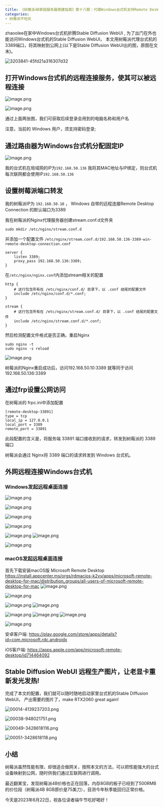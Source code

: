 ```yaml
---
title: 《树莓派4B家庭服务器搭建指南》第十八期：代理Windows台式机支持Remote Desktop外网远程桌面连接, 随时玩转Stable Diffusion WebUI
categories:
- 树莓派不吃灰
---
```




zhaoolee在家中Windows台式机折腾Stable Diffusion WebUI , 为了出门在外也能访问Windows台式机的Stable Diffusion WebUI， 本文用树莓派代理台式机的3389端口，将其映射到公网上(以下是Stable Diffusion WebUI出的图，原图在文末)。

![3203841-45fd21a316307d32](https://cdn.fangyuanxiaozhan.com/assets/1687427734227N8RYD2z5.png)

## 打开Windows台式机的远程连接服务，使其可以被远程连接

![image.png](https://cdn.fangyuanxiaozhan.com/assets/1687427428544QnpPsTXZ.png)


![image.png](https://cdn.fangyuanxiaozhan.com/assets/1687427428579De8ERH0h.png)

通过上面两张图，我们可获取后续登录会用到的电脑名称和用户名

注意，当前的 Windows 用户，须支持密码登录;

## 通过路由器为Windows台式机分配固定IP

![image.png](https://cdn.fangyuanxiaozhan.com/assets/1687427429260jW65B6zd.png)


我的台式机在局域网的IP为`192.168.50.136` 我将其MAC地址与IP绑定，则台式机每次联网都会使用IP`192.168.50.136`

## 设置树莓派端口转发

我的树莓派IP为 `192.168.50.10` ， Windows 自带的远程连接Remote Desktop Connection 的默认端口为3389


我在树莓派的Nginx代理服务器创建stream.conf.d文件夹

```
sudo mkdir /etc/nginx/stream.conf.d
```

并添加一个配置文件 `/etc/nginx/stream.conf.d/192.168.50.136-3389-win-remote-desktop-connection.conf`

```
server {
    listen 3389;
    proxy_pass 192.168.50.136:3389;
}
```

在`/etc/nginx/nginx.conf`内添加stream相关的配置

```
http {
    # 这行包含所有在 /etc/nginx/conf.d/ 目录下，以 .conf 结尾的配置文件
    include /etc/nginx/conf.d/*.conf;
}

stream {
    # 这行包含所有在 /etc/nginx/stream.conf.d/ 目录下，以 .conf 结尾的配置文件
    include /etc/nginx/stream.conf.d/*.conf;
}
```

然后检测配置文件格式是否正确，重启Nginx

```
sudo nginx -t
sudo nginx -s reload
```

![image.png](https://cdn.fangyuanxiaozhan.com/assets/1687427429937XGi8pPWf.png)


树莓派的Nginx重启成功后，访问192.168.50.10:3389 就等同于访问192.168.50.136:3389


## 通过frp设置公网访问


在树莓派的 frpc.ini中添加配置

```
[remote-desktop-33891]
type = tcp
local_ip = 127.0.0.1
local_port = 3389
remote_port = 33891
```


此段配置的含义是，将服务端 33891 端口接收到的请求，转发到树莓派的 3389 端口

树莓派会通过 Nginx将 3389 端口的请求转发到 Windows 台式机。




## 外网远程连接Windows台式机

### Windows发起远程桌面连接

![image.png](https://cdn.fangyuanxiaozhan.com/assets/1687427434166e0PC88jY.png)

![image.png](https://cdn.fangyuanxiaozhan.com/assets/1687427436674knGzxDaH.png)

![image.png](https://cdn.fangyuanxiaozhan.com/assets/16874274406150fYXyJxj.png)

![image.png](https://cdn.fangyuanxiaozhan.com/assets/16874274431175eKpDB2z.png)

![image.png](https://cdn.fangyuanxiaozhan.com/assets/1687427444758ADcWm1rA.png)
![image.png](https://upload-images.jianshu.io/upload_images/3203841-a486fe6384859fbf.png?imageMogr2/auto-orient/strip%7CimageView2/2/w/1240)

![image.png](https://cdn.fangyuanxiaozhan.com/assets/16874274515115swccRcB.png)


### macOS发起远程桌面连接

首先下载安装macOS版 Microsoft Remote Desktop https://install.appcenter.ms/orgs/rdmacios-k2vy/apps/microsoft-remote-desktop-for-mac/distribution_groups/all-users-of-microsoft-remote-desktop-for-mac
![image.png](https://cdn.fangyuanxiaozhan.com/assets/1687427454230DY3sMYWy.png)

![image.png](https://cdn.fangyuanxiaozhan.com/assets/1687427457975sps7NeFG.png)


![image.png](https://cdn.fangyuanxiaozhan.com/assets/168742745944537BGCKTC.png)
![image.png](https://upload-images.jianshu.io/upload_images/3203841-5a1f7093f1cdfbe7.png?imageMogr2/auto-orient/strip%7CimageView2/2/w/1240)


![image.png](https://cdn.fangyuanxiaozhan.com/assets/16874274635366B4DWNSh.png)
![image.png](https://upload-images.jianshu.io/upload_images/3203841-8f7000a9318fa96f.png?imageMogr2/auto-orient/strip%7CimageView2/2/w/1240)
![image.png](https://upload-images.jianshu.io/upload_images/3203841-7e13c5221ee87a64.png?imageMogr2/auto-orient/strip%7CimageView2/2/w/1240)

![image.png](https://cdn.fangyuanxiaozhan.com/assets/1687427474278fPXrrhHA.png)


安卓客户端: https://play.google.com/store/apps/details?id=com.microsoft.rdc.androidx

iOS客户端: https://apps.apple.com/app/microsoft-remote-desktop/id714464092



## Stable Diffusion WebUI 远程生产图片，让老显卡重新发光发热!

完成了本文的配置，我们就可以随时随地启动家里台式机的Stable Diffusion WebUI， 产出需要的图片了，make RTX2060 great again!


![00014-4139237203.png](https://cdn.fangyuanxiaozhan.com/assets/16874274763223Ny5xz5e.png)

![00038-948021751.png](https://cdn.fangyuanxiaozhan.com/assets/1687427478538pBCwD3GF.png)


![00049-3428618116.png](https://cdn.fangyuanxiaozhan.com/assets/1687427484811SfbA4XKr.png)

![00051-3428618118.png](https://cdn.fangyuanxiaozhan.com/assets/168742748853410BhZFM8.png)





## 小结

树莓派虽然性能有限，却很适合做网关，按照本文的方法，可以把性能强大的台式设备映射到公网，随时供我们通过互联网进行调用。

最近翻某宝，发现树莓派4B价格也正在回落，内存8GB的板子已经到了500RMB的价位段（树莓派4B 8GB原价是75美刀），目测今年秋季能回归正常价格。

今天是2023年6月22日，祝各位读者端午节吃好喝好！



